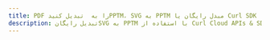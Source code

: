 ---title: PDF را به  تبدیل کنیدPPTM، SVG به PPTM مبدل رایگان یا Curl SDKdescription: تبدیل رایگانSVG به PPTM با استفاده از Curl Cloud APIs & SDK همچنین اسناد PDF را در Cloud ایجاد، ویرایش و رندر کنید.---
